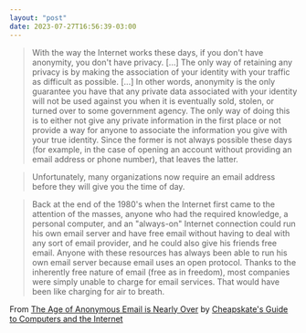 ```yaml
---
layout: "post"
date: 2023-07-27T16:56:39-03:00
---
```


> With the way the Internet works these days, if you don't have anonymity, you don't have privacy. [...] The only way of retaining any privacy is by making the association of your identity with your traffic as difficult as possible. [...] In other words, anonymity is the only guarantee you have that any private data associated with your identity will not be used against you when it is eventually sold, stolen, or turned over to some government agency. The only way of doing this is to either not give any private information in the first place or not provide a way for anyone to associate the information you give with your true identity. Since the former is not always possible these days (for example, in the case of opening an account without providing an email address or phone number), that leaves the latter.

> Unfortunately, many organizations now require an email address before they will give you the time of day. 

> Back at the end of the 1980's when the Internet first came to the attention of the masses, anyone who had the required knowledge, a personal computer, and an "always-on" Internet connection could run his own email server and have free email without having to deal with any sort of email provider, and he could also give his friends free email. Anyone with these resources has always been able to run his own email server because email uses an open protocol. Thanks to the inherently free nature of email (free as in freedom), most companies were simply unable to charge for email services. That would have been like charging for air to breath. 

From [The Age of Anonymous Email is Nearly Over](https://cheapskatesguide.org/articles/anonymous-email.html) by [Cheapskate's Guide to Computers and the Internet](https://cheapskatesguide.org/)
